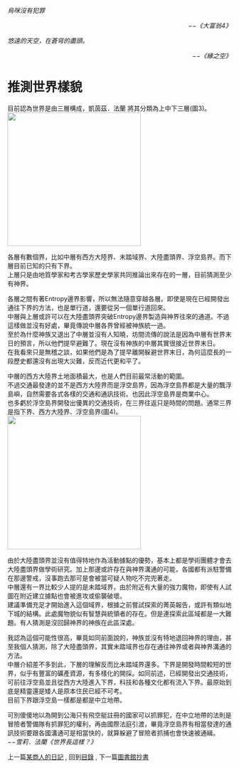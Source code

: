 *烏咪沒有犯罪*  
<p align="right"><i>−−《大富翁4》</i></p>

*悠遠的天空，在蒼穹的盡頭。*  
<p align="right"><i>−−《緣之空》</i></p>

# 推測世界樣貌
目前認為世界是由三層構成，凱茵茲．法蘭 將其分類為上中下三層(圖3)。   
 <img src="https://github.com/PartiallyOrderedMagic/PartiallyOrderedMagic.github.io/raw/master/Setting/Ch1/WorldMap/WorldMap1.svg" Height="300" />

各層有數個界，比如中層有西方大陸界、未踏域界、大陸盡頭界、浮空島界。而下層目前已知的只有下界。   
上層只是由地質學家和考古學家歷史學家共同推論出來存在的一層，目前猜測至少有神界。  
  
各層之間有著Entropy邊界影響，所以無法隨意穿越各層。即使是現在已經開發出通往下界的方法，也是單行道，還要從另一個單行道回來。   
中層與上層或許可以在大陸盡頭界突破Entropy邊界製造與神界往來的通道。不過這樣做並沒有好處，畢竟傳說中層各界曾經被神族統一過。  
至於為什麼神族又退出了中層並沒有人知曉，坊間流傳的說法是因為中層有世界末日的預言，所以他們提早避難了。現在沒有神族的中層其實很接近世界末日。  
在我看來只是無稽之談，如果他們是為了提早離開躲避世界末日，為何這麼長的一段歷史都還沒有出現大災難，反而近代更和平了。  
  
中層的西方大陸界土地面積最大，也是人們目前最常活動的範圍。   
不過交通最發達的並不是西方大陸界而是浮空島界，因為浮空島界都是大量的飄浮島嶼，自然需要各式各樣的交通和通訊技術。也因此浮空島界是商業中心。   
也多虧於浮空島界開發出優異的交通技術，在三界往返只是時間的問題。通常三界是指下界、西方大陸界、浮空島界(圖4)。   
 <img src="https://github.com/PartiallyOrderedMagic/PartiallyOrderedMagic.github.io/raw/master/Setting/Ch1/WorldMap/WorldMap2.svg" Height="300" />

由於大陸盡頭界並沒有值得特地作為活動據點的優勢，基本上都是學術團體才會去大陸盡頭界做學術研究。加上那邊或許存在與神界溝通的可能，各國都有派駐警備在那邊警戒，沒事跑去那可是會被當可疑人物吃不完兜著走。   
中層還有一界比較少人提的是未踏域界，由於附近有大量的強力魔物，即使有人試圖在附近建立據點也會被進攻或偷襲破壞。  
建議準備充足才開始進入這個域界，根據之前嘗試探索的菁英報告，或許有類似地下城的結構。此處魔物貌似有智慧與統領者的存在。但是連探索此區域都是一大難題。有人猜測是沒回歸神界的神族在此區深處。   
  
我認為這個可能性很高，畢竟如同前面說的，神族並沒有特地退回神界的理由，甚至我個人猜測，除了大陸盡頭界，其實未踏域界也存在通往神界或者與神界溝通的方法。   
中層介紹差不多到此，下層的理解反而比未踏域界還多。下界是開發時間較短的世界，似乎有豐富的礦產資源，有多樣化的開採。如同前述，已經開發出交通技術，可前往浮空島並且從西方大陸進入下界，科技和各種文化都有流入下界。最原始到底是精靈還是矮人是原本住民已經不可考。   
目前下界跟浮空島一樣都是都是中立地帶。   
  
可別傻傻地以為開到公海只有飛空艇註冊的國家可以抓罪犯，在中立地帶的法則是冒險者警備隊有抓罪犯的權利，再由國際法庭引渡，畢竟浮空島界有相當發達的通訊技術要跟各國溝通可是相當快的，就算躲避了冒險者抓捕也會快速被通緝。   
*−−雪莉．法蘭《世界長這樣？》*  

上一篇[某商人的日記](https://partiallyorderedmagic.github.io/Setting/Ch1/Diary) ,
回到[目錄](https://partiallyorderedmagic.github.io/#ch-1-world-setting) ,
下一篇[圖書館抄書](https://partiallyorderedmagic.github.io/Setting/Ch1/Manuscript)
